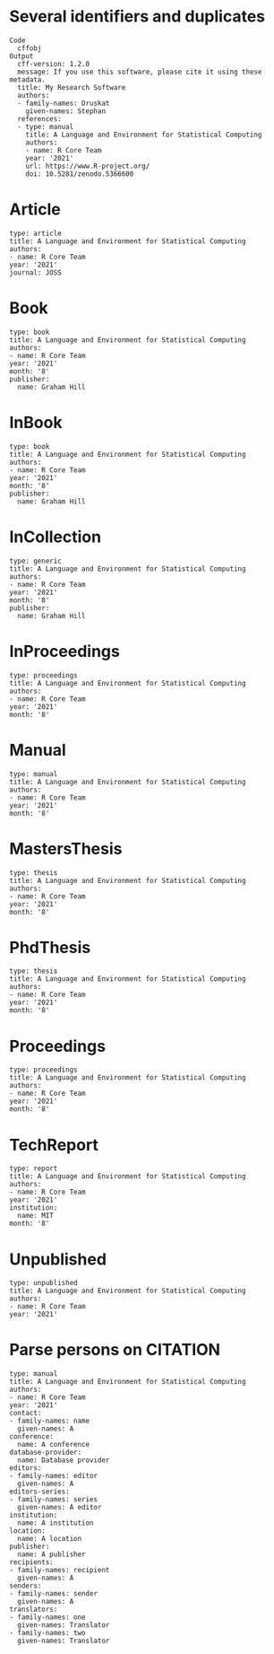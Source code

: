 # Several identifiers and duplicates

    Code
      cffobj
    Output
      cff-version: 1.2.0
      message: If you use this software, please cite it using these metadata.
      title: My Research Software
      authors:
      - family-names: Druskat
        given-names: Stephan
      references:
      - type: manual
        title: A Language and Environment for Statistical Computing
        authors:
        - name: R Core Team
        year: '2021'
        url: https://www.R-project.org/
        doi: 10.5281/zenodo.5366600

# Article

    type: article
    title: A Language and Environment for Statistical Computing
    authors:
    - name: R Core Team
    year: '2021'
    journal: JOSS

# Book

    type: book
    title: A Language and Environment for Statistical Computing
    authors:
    - name: R Core Team
    year: '2021'
    month: '8'
    publisher:
      name: Graham Hill

# InBook

    type: book
    title: A Language and Environment for Statistical Computing
    authors:
    - name: R Core Team
    year: '2021'
    month: '8'
    publisher:
      name: Graham Hill

# InCollection

    type: generic
    title: A Language and Environment for Statistical Computing
    authors:
    - name: R Core Team
    year: '2021'
    month: '8'
    publisher:
      name: Graham Hill

# InProceedings

    type: proceedings
    title: A Language and Environment for Statistical Computing
    authors:
    - name: R Core Team
    year: '2021'
    month: '8'

# Manual

    type: manual
    title: A Language and Environment for Statistical Computing
    authors:
    - name: R Core Team
    year: '2021'
    month: '8'

# MastersThesis

    type: thesis
    title: A Language and Environment for Statistical Computing
    authors:
    - name: R Core Team
    year: '2021'
    month: '8'

# PhdThesis

    type: thesis
    title: A Language and Environment for Statistical Computing
    authors:
    - name: R Core Team
    year: '2021'
    month: '8'

# Proceedings

    type: proceedings
    title: A Language and Environment for Statistical Computing
    authors:
    - name: R Core Team
    year: '2021'
    month: '8'

# TechReport

    type: report
    title: A Language and Environment for Statistical Computing
    authors:
    - name: R Core Team
    year: '2021'
    institution:
      name: MIT
    month: '8'

# Unpublished

    type: unpublished
    title: A Language and Environment for Statistical Computing
    authors:
    - name: R Core Team
    year: '2021'

# Parse persons on CITATION

    type: manual
    title: A Language and Environment for Statistical Computing
    authors:
    - name: R Core Team
    year: '2021'
    contact:
    - family-names: name
      given-names: A
    conference:
      name: A conference
    database-provider:
      name: Database provider
    editors:
    - family-names: editor
      given-names: A
    editors-series:
    - family-names: series
      given-names: A editor
    institution:
      name: A institution
    location:
      name: A location
    publisher:
      name: A publisher
    recipients:
    - family-names: recipient
      given-names: A
    senders:
    - family-names: sender
      given-names: A
    translators:
    - family-names: one
      given-names: Translator
    - family-names: two
      given-names: Translator

